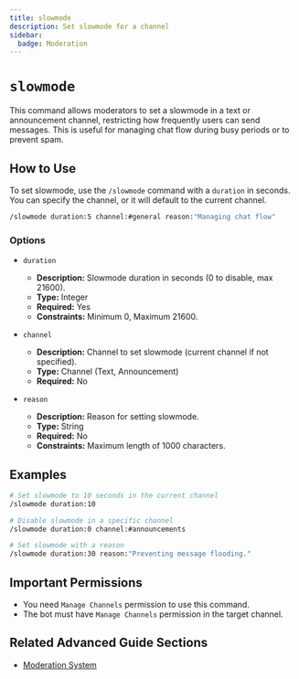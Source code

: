 ```yaml
---
title: slowmode
description: Set slowmode for a channel
sidebar:
  badge: Moderation
---
```


# `slowmode`

This command allows moderators to set a slowmode in a text or announcement channel, restricting how frequently users can send messages. This is useful for managing chat flow during busy periods or to prevent spam.

## How to Use

To set slowmode, use the `/slowmode` command with a `duration` in seconds. You can specify the channel, or it will default to the current channel.

```sh
/slowmode duration:5 channel:#general reason:"Managing chat flow"
```

### Options

*   `duration`
    *   **Description:** Slowmode duration in seconds (0 to disable, max 21600).
    *   **Type:** Integer
    *   **Required:** Yes
    *   **Constraints:** Minimum 0, Maximum 21600.

*   `channel`
    *   **Description:** Channel to set slowmode (current channel if not specified).
    *   **Type:** Channel (Text, Announcement)
    *   **Required:** No

*   `reason`
    *   **Description:** Reason for setting slowmode.
    *   **Type:** String
    *   **Required:** No
    *   **Constraints:** Maximum length of 1000 characters.

## Examples

```sh
# Set slowmode to 10 seconds in the current channel
/slowmode duration:10

# Disable slowmode in a specific channel
/slowmode duration:0 channel:#announcements

# Set slowmode with a reason
/slowmode duration:30 reason:"Preventing message flooding."
```

## Important Permissions

*   You need `Manage Channels` permission to use this command.
*   The bot must have `Manage Channels` permission in the target channel.

## Related Advanced Guide Sections

*   [Moderation System](/advanced-guide/moderation/modlog_documentation)
